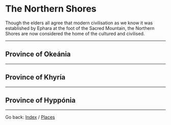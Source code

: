 # The Northern Shores
Though the elders all agree that modern civilisation as we know it was established by Ephara at the foot of the Sacred Mountain, the Northern Shores are now considered the home of the cultured and civilised. 

---

## Province of Okeánia

---

## Province of Khyría

---

## Province of Hyppónia

---

Go back: [Index](./index.md) / [Places](./places.md)